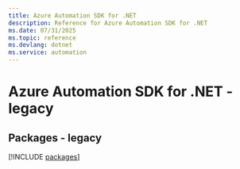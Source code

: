 ```yaml
---
title: Azure Automation SDK for .NET
description: Reference for Azure Automation SDK for .NET
ms.date: 07/31/2025
ms.topic: reference
ms.devlang: dotnet
ms.service: automation
---
```

# Azure Automation SDK for .NET - legacy
## Packages - legacy
[!INCLUDE [packages](automation-index.md)]